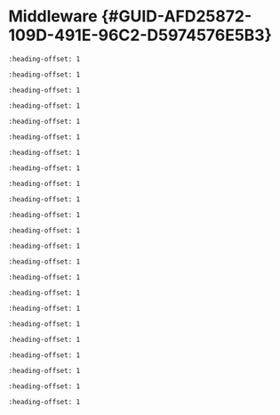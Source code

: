 # Middleware {#GUID-AFD25872-109D-491E-96C2-D5974576E5B3}


```{include} ../topics/aws_iot.md
:heading-offset: 1
```

```{include} ../topics/dhara.md
:heading-offset: 1
```

```{include} ../topics/edgefast_bluetooth.md
:heading-offset: 1
```

```{include} ../topics/eiq.md
:heading-offset: 1
```

```{include} ../topics/fatfs.md
:heading-offset: 1
```

```{include} ../topics/freemaster.md
:heading-offset: 1
```

```{include} ../topics/littlefs.md
:heading-offset: 1
```

```{include} ../topics/llhttp.md
:heading-offset: 1
```

```{include} ../topics/lwip.md
:heading-offset: 1
```

```{include} ../topics/mbedtls.md
:heading-offset: 1
```

```{include} ../topics/mcu-boot.md
:heading-offset: 1
```

```{include} ../topics/mcuboot_opensource.md
:heading-offset: 1
```

```{include} ../topics/motor_control_software.md
:heading-offset: 1
```

```{include} ../topics/multicore.md
:heading-offset: 1
```

```{include} ../topics/NXP_Wi-Fi.md
:heading-offset: 1
```

```{include} ../topics/pkcs11.md
:heading-offset: 1
```

```{include} ../topics/psa_test_suite.md
:heading-offset: 1
```

```{include} ../topics/rtcesl.md
:heading-offset: 1
```

```{include} ../topics/sdmmc_stack.md
:heading-offset: 1
```

```{include} ../topics/simple_open_ethercat_master.md
:heading-offset: 1
```

```{include} ../topics/tf_m.md
:heading-offset: 1
```

```{include} ../topics/tinycbor.md
:heading-offset: 1
```

```{include} ../topics/usb_host_device_otg_stack6.md
:heading-offset: 1
```

